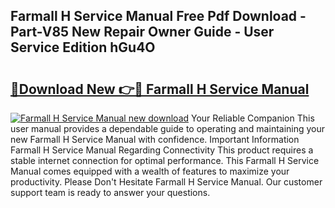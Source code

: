## Farmall H Service Manual Free Pdf Download - Part-V85 New Repair Owner Guide - User Service Edition hGu4O

# <h2><a href="http://bc20380.oget.top/?id=Farmall+H+Service+Manual">🔗Download New 👉🔴 Farmall H Service Manual</a></h2>

[![Farmall H Service Manual new download](https://i.imgur.com/5g1atiW.png)](http://bc20380.oget.top/?id=Farmall+H+Service+Manual)
Your Reliable Companion This user manual provides a dependable guide to operating and maintaining your new Farmall H Service Manual with confidence. Important Information Farmall H Service Manual Regarding Connectivity This product requires a stable internet connection for optimal performance. This Farmall H Service Manual comes equipped with a wealth of features to maximize your productivity. Please Don't Hesitate Farmall H Service Manual. Our customer support team is ready to answer your questions.
